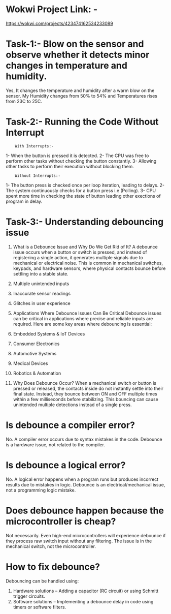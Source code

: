 # Wokwi Project Link: -
https://wokwi.com/projects/423474162534233089

# Task-1:- Blow on the sensor and observe whether it detects minor changes in temperature and humidity.
Yes, It changes the temperature and humidity after a warm blow on the sensor. My Humidity changes from 50% to 54% and Temperatures rises from 23C to 25C.

# Task-2:- Running the Code Without Interrupt

        With Interrupts:-
1- When the button is pressed it is detected.
2- The CPU was free to perform other tasks without checking the button constantly.
3- Allowing other tasks to perform their execution without blocking them.

        Without Interrupts:-
1- The button press is checked once per loop iteration, leading to delays.
2- The system continuously checks for a button press i.e (Polling).
3- CPU spent more time in checking the state of button leading other exections of program in delay.

# Task-3:- Understanding debouncing issue
1. What is a Debounce Issue and Why Do We Get Rid of It?
A debounce issue occurs when a button or switch is pressed, and instead of registering a single action, it generates multiple signals due to mechanical or electrical noise. This is common in mechanical switches, keypads, and hardware sensors, where physical contacts bounce before settling into a stable state.
1. Multiple unintended inputs
2. Inaccurate sensor readings
3. Glitches in user experience

2. Applications Where Debounce Issues Can Be Critical
Debounce issues can be critical in applications where precise and reliable inputs are required. Here are some key areas where debouncing is essential:
1. Embedded Systems & IoT Devices
2. Consumer Electronics
3. Automotive Systems
4. Medical Devices
5. Robotics & Automation

3. Why Does Debounce Occur?
When a mechanical switch or button is pressed or released, the contacts inside do not instantly settle into their final state. Instead, they bounce between ON and OFF multiple times within a few milliseconds before stabilizing. This bouncing can cause unintended multiple detections instead of a single press.

# Is debounce a compiler error?
No. A compiler error occurs due to syntax mistakes in the code. Debounce is a hardware issue, not related to the compiler.

# Is debounce a logical error?
No. A logical error happens when a program runs but produces incorrect results due to mistakes in logic. Debounce is an electrical/mechanical issue, not a programming logic mistake.

# Does debounce happen because the microcontroller is cheap?
Not necessarily. Even high-end microcontrollers will experience debounce if they process raw switch input without any filtering. The issue is in the mechanical switch, not the microcontroller.

# How to fix debounce?
Debouncing can be handled using:
1. Hardware solutions – Adding a capacitor (RC circuit) or using Schmitt trigger circuits.
2. Software solutions – Implementing a debounce delay in code using timers or software filters.